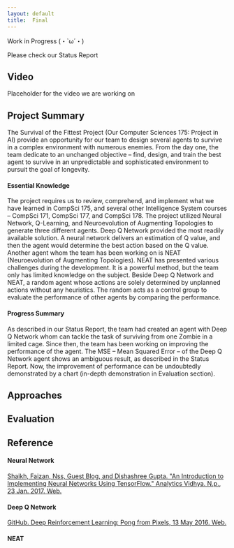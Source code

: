 ```yaml
---
layout: default
title:  Final
---
```


Work in Progress (・`ω´・)

Please check our Status Report


## Video

  Placeholder for the video we are working on

## Project Summary

The Survival of the Fittest Project (Our Computer Sciences 175: Project in AI) provide an opportunity for our team to design several agents to survive in a complex environment with numerous enemies. From the day one, the team dedicate to an unchanged objective – find, design, and train the best agent to survive in an unpredictable and sophisticated environment to pursuit the goal of longevity.

#### Essential Knowledge
The project requires us to review, comprehend, and implement what we have learned in CompSci 175, and several other Intelligence System courses – CompSci 171, CompSci 177, and CompSci 178. The project utilized Neural Network, Q-Learning, and Neuroevolution of Augmenting Topologies to generate three different agents. Deep Q Network provided the most readily available solution. A neural network delivers an estimation of Q value, and then the agent would determine the best action based on the Q value. Another agent whom the team has been working on is NEAT (Neuroevolution of Augmenting Topologies). NEAT has presented various challenges during the development. It is a powerful method, but the team only has limited knowledge on the subject. Beside Deep Q Network and NEAT, a random agent whose actions are solely determined by unplanned actions without any heuristics. The random acts as a control group to evaluate the performance of other agents by comparing the performance.

#### Progress Summary  

As described in our Status Report, the team had created an agent with Deep Q Network whom can tackle the task of surviving from one Zombie in a limited cage. Since then, the team has been working on improving the performance of the agent. The MSE – Mean Squared Error – of the Deep Q Network agent shows an ambiguous result, as described in the Status Report. Now, the improvement of performance can be undoubtedly demonstrated by a chart (in-depth demonstration in Evaluation section).





## Approaches

## Evaluation

## Reference

#### Neural Network

[Shaikh, Faizan, Nss, Guest Blog, and Dishashree Gupta. "An Introduction to Implementing Neural Networks Using TensorFlow." Analytics Vidhya. N.p., 23 Jan. 2017. Web.](https://www.analyticsvidhya.com/blog/2016/10/an-introduction-to-implementing-neural-networks-using-tensorflow/)


#### Deep Q Network
[GitHub. Deep Reinforcement Learning: Pong from Pixels, 13 May 2016. Web.](http://karpathy.github.io/2016/05/31/rl/)

#### NEAT
